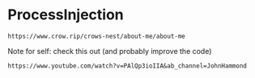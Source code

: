 # ProcessInjection

```
https://www.crow.rip/crows-nest/about-me/about-me
```


Note for self: check this out (and probably improve the code)
```
https://www.youtube.com/watch?v=PAlQp3ioIIA&ab_channel=JohnHammond
```
